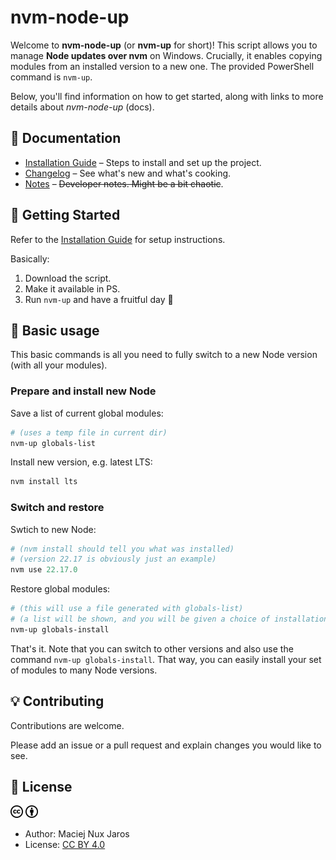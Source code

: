 # nvm-node-up

Welcome to **nvm-node-up** (or **nvm-up** for short)! This script allows you to manage **Node updates over nvm** on Windows. Crucially, it enables copying modules from an installed version to a new one. The provided PowerShell command is `nvm-up`.

Below, you'll find information on how to get started, along with links to more details about *nvm-node-up* (docs).

## 📌 Documentation

- [Installation Guide](./docs/install.md) – Steps to install and set up the project.
- [Changelog](./docs/changelog.md) – See what's new and what's cooking.
- [Notes](./docs/notes.md) – <del>Developer notes. Might be a bit chaotic</del>.

## 🚀 Getting Started

Refer to the [Installation Guide](./docs/install.md) for setup instructions.

Basically:
1. Download the script.
2. Make it available in PS.
3. Run `nvm-up` and have a fruitful day 🚀

## 🧪 Basic usage

This basic commands is all you need to fully switch to a new Node version (with all your modules).

### Prepare and install new Node
Save a list of current global modules:
```Powershell
# (uses a temp file in current dir)
nvm-up globals-list
```
Install new version, e.g. latest LTS:
```Powershell
nvm install lts
```

### Switch and restore
Swtich to new Node:
```Powershell
# (nvm install should tell you what was installed)
# (version 22.17 is obviously just an example)
nvm use 22.17.0
```
Restore global modules:
```Powershell
# (this will use a file generated with globals-list)
# (a list will be shown, and you will be given a choice of installation type)
nvm-up globals-install
```
That's it. Note that you can switch to other versions and also use the command `nvm-up globals-install`. That way, you can easily install your set of modules to many Node versions.

## 💡 Contributing

Contributions are welcome.

Please add an issue or a pull request and explain changes you would like to see.

## 📜 License
<img src="./docs/cc-logo.svg" width="20" alt="CC"> <img src="./docs/cc-by.svg"  width="20" alt="BY">
- Author: Maciej Nux Jaros
- License: [CC BY 4.0](https://creativecommons.org/licenses/by/4.0/)<br>


